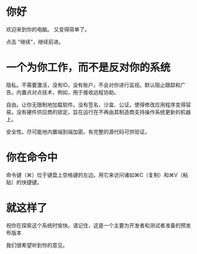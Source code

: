 # 你好

欢迎来到你的电脑。
又变得简单了。

点击 "继续"，继续前进。

# 一个为你工作，而不是反对你的系统

隐私。不需要激活，没有ID，没有账户。不会对你进行监视。默认阻止跟踪和广告。内置点对点技术，例如，用于接收远程协助。

自由。让你无限制地加载软件。没有签名、沙盒、公证。使得修改应用程序变得容易。没有硬件供应商的锁定。旨在运行在不再由其制造商支持操作系统更新的机器上。

安全性。尽可能地内置端到端加密。有完整的源代码可供验证。

# 你在命令中

命令键（⌘）位于键盘上空格键的左边。用它来访问诸如⌘C（复制）和⌘V（粘贴）的快捷键。

# 就这样了

祝你在探索这个系统时愉快。请记住，这是一个主要为开发者和测试者准备的预发布版本

我们很希望听到你的意见。
